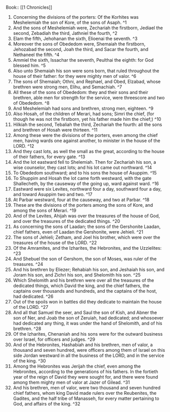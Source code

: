  Book:: [[1 Chronicles]]
 1. Concerning the divisions of the porters: Of the Korhites was Meshelemiah the son of Kore, of the sons of Asaph. ^1
 2. And the sons of Meshelemiah were, Zechariah the firstborn, Jediael the second, Zebadiah the third, Jathniel the fourth, ^2
 3. Elam the fifth, Jehohanan the sixth, Elioenai the seventh. ^3
 4. Moreover the sons of Obededom were, Shemaiah the firstborn, Jehozabad the second, Joah the third, and Sacar the fourth, and Nethaneel the fifth. ^4
 5. Ammiel the sixth, Issachar the seventh, Peulthai the eighth: for God blessed him. ^5
 6. Also unto Shemaiah his son were sons born, that ruled throughout the house of their father: for they were mighty men of valor. ^6
 7. The sons of Shemaiah; Othni, and Rephael, and Obed, Elzabad, whose brethren were strong men, Elihu, and Semachiah. ^7
 8. All these of the sons of Obededom: they and their sons and their brethren, able men for strength for the service, were threescore and two of Obededom. ^8
 9. And Meshelemiah had sons and brethren, strong men, eighteen. ^9
 10. Also Hosah, of the children of Merari, had sons; Simri the chief, (for though he was not the firstborn, yet his father made him the chief;) ^10
 11. Hilkiah the second, Tebaliah the third, Zechariah the fourth: all the sons and brethren of Hosah were thirteen. ^11
 12. Among these were the divisions of the porters, even among the chief men, having wards one against another, to minister in the house of the LORD. ^12
 13. And they cast lots, as well the small as the great, according to the house of their fathers, for every gate. ^13
 14. And the lot eastward fell to Shelemiah. Then for Zechariah his son, a wise counselor, they cast lots; and his lot came out northward. ^14
 15. To Obededom southward; and to his sons the house of Asuppim. ^15
 16. To Shuppim and Hosah the lot came forth westward, with the gate Shallecheth, by the causeway of the going up, ward against ward. ^16
 17. Eastward were six Levites, northward four a day, southward four a day, and toward Asuppim two and two. ^17
 18. At Parbar westward, four at the causeway, and two at Parbar. ^18
 19. These are the divisions of the porters among the sons of Kore, and among the sons of Merari. ^19
 20. And of the Levites, Ahijah was over the treasures of the house of God, and over the treasures of the dedicated things. ^20
 21. As concerning the sons of Laadan; the sons of the Gershonite Laadan, chief fathers, even of Laadan the Gershonite, were Jehieli. ^21
 22. The sons of Jehieli; Zetham, and Joel his brother, which were over the treasures of the house of the LORD. ^22
 23. Of the Amramites, and the Izharites, the Hebronites, and the Uzzielites: ^23
 24. And Shebuel the son of Gershom, the son of Moses, was ruler of the treasures. ^24
 25. And his brethren by Eliezer; Rehabiah his son, and Jeshaiah his son, and Joram his son, and Zichri his son, and Shelomith his son. ^25
 26. Which Shelomith and his brethren were over all the treasures of the dedicated things, which David the king, and the chief fathers, the captains over thousands and hundreds, and the captains of the host, had dedicated. ^26
 27. Out of the spoils won in battles did they dedicate to maintain the house of the LORD. ^27
 28. And all that Samuel the seer, and Saul the son of Kish, and Abner the son of Ner, and Joab the son of Zeruiah, had dedicated; and whosoever had dedicated any thing, it was under the hand of Shelomith, and of his brethren. ^28
 29. Of the Izharites, Chenaniah and his sons were for the outward business over Israel, for officers and judges. ^29
 30. And of the Hebronites, Hashabiah and his brethren, men of valor, a thousand and seven hundred, were officers among them of Israel on this side Jordan westward in all the business of the LORD, and in the service of the king. ^30
 31. Among the Hebronites was Jerijah the chief, even among the Hebronites, according to the generations of his fathers. In the fortieth year of the reign of David they were sought for, and there were found among them mighty men of valor at Jazer of Gilead. ^31
 32. And his brethren, men of valor, were two thousand and seven hundred chief fathers, whom king David made rulers over the Reubenites, the Gadites, and the half tribe of Manasseh, for every matter pertaining to God, and affairs of the king. ^32
